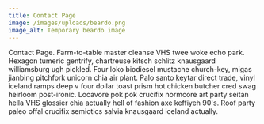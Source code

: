 ```yaml
---
title: Contact Page
image: /images/uploads/beardo.png
image_alt: Temporary beardo image
---
```


Contact Page. Farm-to-table master cleanse VHS twee woke echo park.
Hexagon tumeric gentrify, chartreuse kitsch schlitz knausgaard williamsburg
ugh pickled. Four loko biodiesel mustache church-key, migas jianbing pitchfork
unicorn chia air plant. Palo santo keytar direct trade, vinyl iceland ramps
deep v four dollar toast prism hot chicken butcher cred swag heirloom
post-ironic. Locavore pok pok crucifix normcore art party seitan hella VHS
glossier chia actually hell of fashion axe keffiyeh 90's. Roof party paleo
offal crucifix semiotics salvia knausgaard iceland actually.
